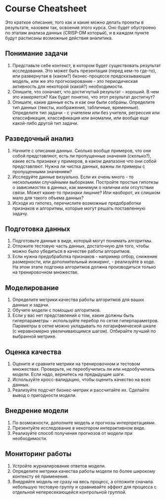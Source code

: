 # Course Cheatsheet

Это краткое описание, того как и какие можно делать проекты в результате, назовем так, освоения этого курса. Оно будет обустроено по этапам анализа данных (CRISP-DM который), и в каждом пункте будут расписаны возможные действия аналитика.

## Понимание задачи
1. Представьте себе контекст, в котором будет существовать результат исследования. Это может быть презентация (перед кем-то где-то), или развернутая в (каком?) бизнес-процессе предсказывающая модель, или же это прогнозирование - это периодическая активность для некоторой (какой?) необходимости.
2. Опишите, что означает, что достигнутый результат - хороший. В чем это измеряется? Как будет понятно, что этот результат достигнут?
3. Опишите, какие данные есть и как они были собраны. Определите тип данных (тексты, изображения, табличные, временные). Определите тип задачи - с учителем или без учителя, регрессия или классификация, классификация или аномалии, или вообще еще какой-либо другой тип задачи.


## Разведочный анализ
1. Начните с описания данных. Сколько вообще примеров, что они собой представляют, есть ли пропущенные значения (сколько?), какие есть признаки у примеров, в каком диапазоне что они собой представляют. Нужна ли чистка данных, важны ли примеры с пропущенными значениям?
2. Исследуйте данные визуально. Если их очень много - то несколькими случайными выборками. Постройте простые гипотезы о зависимостях в данных, как минимум о наличии или отсутствии связи. Может какие-то признаки лишние? Или наоборот, их слишком мало для такого объема данных?
3. Исходя из гипотез, перечислите возможные предобработки признаков и алгоритмы, которые могут решать поставленную задачу.

## Подготовка данных
1. Подготовьте данные в виде, который могут понимать алгоритмы.
2. Отложите тестовую часть данных, достаточную для того, чтобы можно было убедиться в качестве работы алгоритмов.
3. Если нужна предобработка признаков - например отбор, снижение размерности, или дополнительный инжиринг, - реализуйте в коде. На этом этапе подгонка алгоритмов должна производиться только на тренировочном множестве.

## Моделирование
1. Определите метрики качества работы алгоритмов для ваших данных и задачи. 
2. Обучите модели с помощью алгоритмов.
3. Если у вас нет представлений о том, какие должны быть гиперпараметры - используйте перебор по сетке гиперпараметров. Параметры в сетке можно укладывать по логарифмической шкале (с неравномерно увеличивающимся шагом). Отбирайте лучший по выбранной метрике.

## Оценка качества
1. Оцените и сравните метрики на тренировочном и тестовом множествах. Проверьте, не переобучились ли или недообучились модели. Если надо, вернитесь на предыдущие шаги.
2. Используйте кросс-валидацию, чтобы оценить качество на всех данных.
3. Реализуйте подсчет бизнес-метрик и рассчитайте их. Сделайте вывод о пригодности модели.


## Внедрение модели
1. По возможности, дополните модель и прогнозы интерпретациями.
2. Презентуйте исследование в некотором интерактивном виде.
3. Реализуйте способ получения прогнозов от модели при необходимости.

## Мониторинг работы
1. Устройте журналирование ответов модели. 
2. Определите метрики качества работы модели по более широкому контексту её применения.
3. Внедряйте модель не сразу на весь процесс, а отложите сначала небольшую тестовую группу и сравнивайте эффект для процесса с отдельной непересекающейся контрольной группой. 
